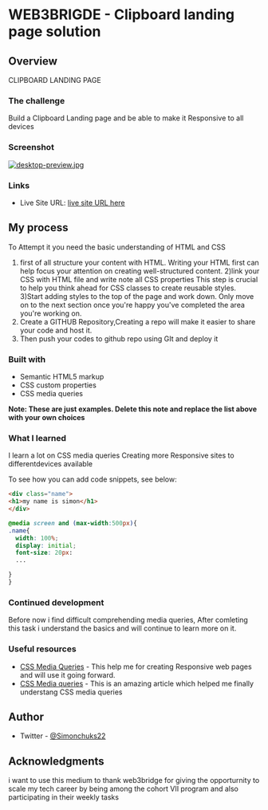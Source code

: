 # WEB3BRIGDE - Clipboard landing page solution

## Overview
CLIPBOARD LANDING PAGE

### The challenge

Build a Clipboard Landing page and be able to make it Responsive to all devices

### Screenshot

[![desktop-preview.jpg](https://i.postimg.cc/hjd20CpT/desktop-preview.jpg)](https://postimg.cc/gXGyzK92)



### Links
- Live Site URL: [live site URL here]( https://simonchuks22.github.io/Clipboard_task/)

## My process
To Attempt it you need the basic understanding of HTML and CSS 
1) first of all structure your content with HTML. Writing your HTML first can help focus your attention on creating well-structured content.
2)link your CSS with HTML file and write note all CSS properties This step is crucial to help you think ahead for CSS classes to create reusable styles.
3)Start adding styles to the top of the page and work down. Only move on to the next section once you're happy you've completed the area you're working on.
4) Create a GITHUB Repository,Creating a repo will make it easier to share your code and host it. 
5) Then push your codes to github repo using GIt and deploy it

### Built with

- Semantic HTML5 markup
- CSS custom properties
- CSS media queries 


**Note: These are just examples. Delete this note and replace the list above with your own choices**

### What I learned

I learn a lot on CSS media queries Creating more Responsive sites to differentdevices available 

To see how you can add code snippets, see below:

```html
<div class="name">
<h1>my name is simon</h1>
</div>
```
```css
@media screen and (max-width:500px){
.name{
  width: 100%;
  display: initial;
  font-size: 20px:
  ...    

}
}

```

### Continued development

Before now i find difficult comprehending media queries, After comleting this task i understand the basics and will continue to learn more on it.



### Useful resources

- [CSS Media Queries](https://www.w3schools.com/css/css_rwd_mediaqueries.asp) - This help me for creating Responsive web pages and will use it going forward.
- [CSS Media queries](https://www.example.com) - This is an amazing article which helped me finally understang CSS media queries



## Author


- Twitter - [@Simonchuks22](https://www.twitter.com/Simonchuks22)


## Acknowledgments

i want to use this medium to thank web3bridge for giving the opporturnity to scale my tech career by being among the cohort VII program and also participating in their weekly tasks

